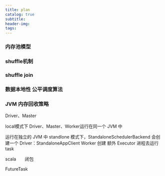 ```yaml
---
title: plan
catalog: true
subtitle:
header-img:
tags:
---
```


### 内存池模型


### shuffle机制

### shuffle  join

### 数据本地性 公平调度算法

### JVM 内存回收策略


Driver、Master

local模式下 Driver、Master、Worker运行在同一个 JVM 中

运行在独立的 JVM 中
standlone 模式下，StandaloneSchedulerBackend 会创建一个 Driver：StandaloneAppClient
Worker 创建 额外 Executor 进程去运行 task


scala　　闭包

FutureTask